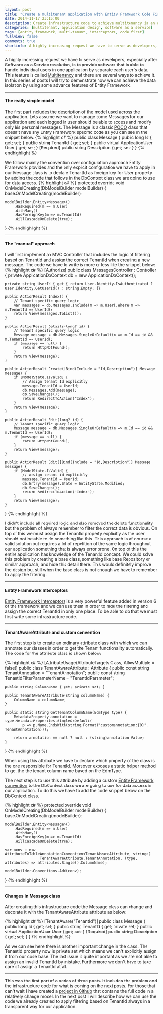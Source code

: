 ```yaml
---
layout: post
title: "Create a multitenant application with Entity Framework Code First - Part 1"
date: 2014-11-17 23:15:00
description: Create infrastructure code to achieve multitenancy in an application by using Entity Framework Code First
categories: [multitenant, application design, software as a service]
tags: [entity framework, multi-tenant, interceptors, code first]
fullview: false
comments: true
shortinfo: A highly increasing request we have to serve as developers, especially after Software as a Service revolution, is to provide software that is able to handle individual users in one application by separate each user's data. This feature is called Multitenancy and there are several ways to achieve it.
---
```


A highly increasing request we have to serve as developers, especially after Software as a Service revolution, is to provide software that is able to handle individual users in one application by separate each user's data. This feature is called [Multitenancy][mt] and there are several ways to achieve it. In this series of posts I will try to demonstrate how we can achieve the data isolation by using some advance features of Entity Framework. 

***

#### The really simple model

The first part includes the description of the model used across the application. Lets assume we want to manage some Messages for our application and each logged in user should be able to access and modify only his personal messages. The Message is a classic [POCO][poco] class that doesn't have any Entity Framework specific code as you can see in the snippet below.
{% highlight c# %}
public class Message {
    public long Id { get; set; }
    public string TenantId { get; set; }
    public virtual ApplicationUser User { get; set; }
    [Required]
    public string Description { get; set; }
}
{% endhighlight %}

We follow mainly the convention over configuration approach Entity Framework provides and the only explicit configuration we have to apply in our Message class is to declare TenantId as foreign key for User property by adding the code that follows in the DbContext class we are going to use for data access.
{% highlight c# %}
protected override void OnModelCreating(DbModelBuilder modelBuilder) {
    base.OnModelCreating(modelBuilder);
    
    modelBuilder.Entity<Message>()
        .HasRequired(m => m.User)
        .WithMany()
        .HasForeignKey(m => m.TenantId)
        .WillCascadeOnDelete(true);
}
{% endhighlight %}

***

#### The "manual" approach 

I will first implement an MVC Controller that includes the logic of filtering based on TenantId and assign the correct TenantId when creating a new message. The code we have to write is more or less like the snippet below:
{% highlight c# %}
[Authorize]
public class MessagesController : Controller {
    private ApplicationDbContext db = new ApplicationDbContext();

    private string UserId { get { return User.Identity.IsAuthenticated ? User.Identity.GetUserId() : string.Empty; }}

    public ActionResult Index() {
        // Tenant specific query logic
        var messages = db.Messages.Include(m => m.User).Where(m => m.TenantId == UserId);
        return View(messages.ToList());
    }

    public ActionResult Details(long? id) {
        // Tenant specific query logic
        Message message = db.Messages.SingleOrDefault(m => m.Id == id && m.TenantId == UserId);
        if (message == null) {
            return HttpNotFound();
        }
        return View(message);
    }

    public ActionResult Create([Bind(Include = "Id,Description")] Message message) {
        if (ModelState.IsValid) {
            // Assign tenant Id explicitly
            message.TenantId = UserId;
            db.Messages.Add(message);
            db.SaveChanges();
            return RedirectToAction("Index");
        }
        return View(message);
    }

    public ActionResult Edit(long? id) {
        // Tenant specific query logic
        Message message = db.Messages.SingleOrDefault(m => m.Id == id && m.TenantId == UserId);
        if (message == null) {
            return HttpNotFound();
        }
        return View(message);
    }

    public ActionResult Edit([Bind(Include = "Id,Description")] Message message) {
        if (ModelState.IsValid) {
            // Assign tenant Id explicitly
            message.TenantId = UserId;
            db.Entry(message).State = EntityState.Modified;
            db.SaveChanges();
            return RedirectToAction("Index");
        }
        return View(message);
    }
}
{% endhighlight %}

I didn't include all required logic and also removed the delete functionality but the problem of always remember to filter the correct data is obvious. On top of this we must assign the TenantId property explicitly as the user should not be able to do something like this. This approach is of course a valid solution but requires a lot of repetition of the same logic throughout our application something that is always error prone. On top of this the entire application has knowledge of the TenantId concept. We could solve this problem by creating a base class, something like base Repository or similar approach, and hide this detail there. This would definitely improve the design but still when the base class is not enough we have to remember to apply the filtering.

***

#### Entity Framework Interceptors

[Entity Framework Interceptors][interceptors] is a very powerful feature added in version 6 of the framework and we can use them in order to hide the filtering and assign the correct TenantId in only one place. To be able to do that we must first write some infrastructure code.

***

#### TenantAwareAttribute and custom convention

The first step is to create an ordinary attribute class with which we can annotate our classes in order to get the Tenant functionality automatically. The code for the attribute class is shown below:

{% highlight c# %}
[AttributeUsage(AttributeTargets.Class, AllowMultiple = false)]
public class TenantAwareAttribute : Attribute {
    public const string TenantAnnotation = "TenantAnnotation";
    public const string TenantIdFilterParameterName = "TenantIdParameter";
    
    public string ColumnName { get; private set; }

    public TenantAwareAttribute(string columnName) {
        ColumnName = columnName;
    }

    public static string GetTenantColumnName(EdmType type) {
        MetadataProperty annotation = type.MetadataProperties.SingleOrDefault( 
            p => p.Name.EndsWith(string.Format("customannotation:{0}", TenantAnnotation)));

        return annotation == null ? null : (string)annotation.Value;
    }
}
{% endhighlight %}

When using this attribute we have to declare which property of the class is the one responsible for TenantId. Moreover exposes a static helper method to get the the tenant column name based on the EdmType. 

The next step is to use this attribute by adding a custom [Entity Framework convention][conventions] to the DbContext class we are going to use for data access in our application. To do this we have to add the code snippet below on the DbContext class.

{% highlight c# %}
protected override void OnModelCreating(DbModelBuilder modelBuilder) {
    base.OnModelCreating(modelBuilder);
    
    modelBuilder.Entity<Message>()
        .HasRequired(m => m.User)
        .WithMany()
        .HasForeignKey(m => m.TenantId)
        .WillCascadeOnDelete(true);
    
    var conv = new AttributeToTableAnnotationConvention<TenantAwareAttribute, string>(
                    TenantAwareAttribute.TenantAnnotation, (type, attributes) => attributes.Single().ColumnName);

    modelBuilder.Conventions.Add(conv);
}
{% endhighlight %}

***

#### Changes in Message class

After creating this infrastructure code the Message class can change and decorate it with the TenantAwareAttribute attribute as below:

{% highlight c# %}
[TenantAware("TenantId")]
public class Message {
    public long Id { get; set; }
    public string TenantId { get; private set; }
    public virtual ApplicationUser User { get; set; }
    [Required]
    public string Description { get; set; }
}
{% endhighlight %}

As we can see here there is another important change in the class. The TenantId property now is private set which means we can't explicitly assign it from our code base. The last issue is quite important as we are not able to assign an invalid TenantId by mistake. Furthermore we don't have to take care of assign a TenantId at all.

***

This was the first part of a series of three posts. It includes the problem and the infrastructure code for what is coming on the next posts. For those that can't wait I have created a [project in Github][github] that contains the full code in a relatively change model. In the next post I will describe how we can use the code we already created to apply filtering based on TenantId always in a transparent way for our application.



[mt]: http://en.wikipedia.org/wiki/Multitenancy
[poco]: http://en.wikipedia.org/wiki/Plain_Old_CLR_Object
[interceptors]: http://msdn.microsoft.com/en-us/data/dn469464.aspx#BuildingBlocks
[conventions]: http://msdn.microsoft.com/en-us/data/jj819164.aspx
[github]: https://github.com/xabikos/EfMultitenant

